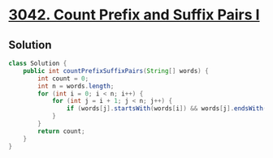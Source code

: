 # [3042. Count Prefix and Suffix Pairs I](https://leetcode.com/problems/count-prefix-and-suffix-pairs-i/)

## Solution

```java
class Solution {
    public int countPrefixSuffixPairs(String[] words) {
        int count = 0;
        int n = words.length;
        for (int i = 0; i < n; i++) {
            for (int j = i + 1; j < n; j++) {
                if (words[j].startsWith(words[i]) && words[j].endsWith(words[i])) count++;
            }
        }
        return count;
    }
}
```
